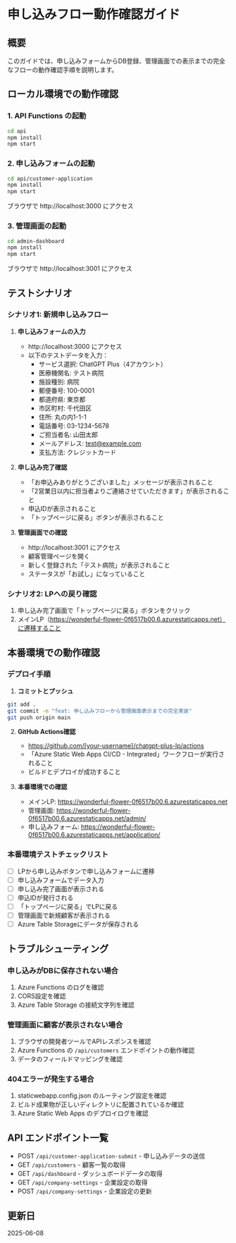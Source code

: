 # 申し込みフロー動作確認ガイド

## 概要
このガイドでは、申し込みフォームからDB登録、管理画面での表示までの完全なフローの動作確認手順を説明します。

## ローカル環境での動作確認

### 1. API Functions の起動
```bash
cd api
npm install
npm start
```

### 2. 申し込みフォームの起動
```bash
cd api/customer-application
npm install
npm start
```
ブラウザで http://localhost:3000 にアクセス

### 3. 管理画面の起動
```bash
cd admin-dashboard
npm install
npm start
```
ブラウザで http://localhost:3001 にアクセス

## テストシナリオ

### シナリオ1: 新規申し込みフロー

1. **申し込みフォームの入力**
   - http://localhost:3000 にアクセス
   - 以下のテストデータを入力：
     - サービス選択: ChatGPT Plus（4アカウント）
     - 医療機関名: テスト病院
     - 施設種別: 病院
     - 郵便番号: 100-0001
     - 都道府県: 東京都
     - 市区町村: 千代田区
     - 住所: 丸の内1-1-1
     - 電話番号: 03-1234-5678
     - ご担当者名: 山田太郎
     - メールアドレス: test@example.com
     - 支払方法: クレジットカード

2. **申し込み完了確認**
   - 「お申込みありがとうございました」メッセージが表示されること
   - 「2営業日以内に担当者よりご連絡させていただきます」が表示されること
   - 申込IDが表示されること
   - 「トップページに戻る」ボタンが表示されること

3. **管理画面での確認**
   - http://localhost:3001 にアクセス
   - 顧客管理ページを開く
   - 新しく登録された「テスト病院」が表示されること
   - ステータスが「お試し」になっていること

### シナリオ2: LPへの戻り確認

1. 申し込み完了画面で「トップページに戻る」ボタンをクリック
2. メインLP（https://wonderful-flower-0f6517b00.6.azurestaticapps.net）に遷移すること

## 本番環境での動作確認

### デプロイ手順

1. **コミットとプッシュ**
```bash
git add .
git commit -m "feat: 申し込みフローから管理画面表示までの完全実装"
git push origin main
```

2. **GitHub Actions確認**
   - https://github.com/[your-username]/chatgpt-plus-lp/actions
   - 「Azure Static Web Apps CI/CD - Integrated」ワークフローが実行されること
   - ビルドとデプロイが成功すること

3. **本番環境での確認**
   - メインLP: https://wonderful-flower-0f6517b00.6.azurestaticapps.net
   - 管理画面: https://wonderful-flower-0f6517b00.6.azurestaticapps.net/admin/
   - 申し込みフォーム: https://wonderful-flower-0f6517b00.6.azurestaticapps.net/application/

### 本番環境テストチェックリスト

- [ ] LPから申し込みボタンで申し込みフォームに遷移
- [ ] 申し込みフォームでデータ入力
- [ ] 申し込み完了画面が表示される
- [ ] 申込IDが発行される
- [ ] 「トップページに戻る」でLPに戻る
- [ ] 管理画面で新規顧客が表示される
- [ ] Azure Table Storageにデータが保存される

## トラブルシューティング

### 申し込みがDBに保存されない場合
1. Azure Functions のログを確認
2. CORS設定を確認
3. Azure Table Storage の接続文字列を確認

### 管理画面に顧客が表示されない場合
1. ブラウザの開発者ツールでAPIレスポンスを確認
2. Azure Functions の `/api/customers` エンドポイントの動作確認
3. データのフィールドマッピングを確認

### 404エラーが発生する場合
1. staticwebapp.config.json のルーティング設定を確認
2. ビルド成果物が正しいディレクトリに配置されているか確認
3. Azure Static Web Apps のデプロイログを確認

## API エンドポイント一覧

- POST `/api/customer-application-submit` - 申し込みデータの送信
- GET `/api/customers` - 顧客一覧の取得
- GET `/api/dashboard` - ダッシュボードデータの取得
- GET `/api/company-settings` - 企業設定の取得
- POST `/api/company-settings` - 企業設定の更新

## 更新日
2025-06-08